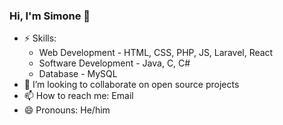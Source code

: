 ### Hi, I'm Simone 👋

<!--
Here are some ideas to get you started:

- 🔭 I’m currently working on ...
- 🌱 I’m currently learning ...
- 👯 I’m looking to collaborate on ...
- 🤔 I’m looking for help with ...
- 💬 Ask me about ...
- 📫 How to reach me: ...
- 😄 Pronouns: ...
- ⚡ Fun fact: ...
-->

- ⚡ Skills:  
    - Web Development - HTML, CSS, PHP, JS, Laravel, React
    - Software Development - Java, C, C#  
    - Database - MySQL
- 👯 I’m looking to collaborate on open source projects
- 📫 How to reach me: Email
- 😄 Pronouns: He/him
